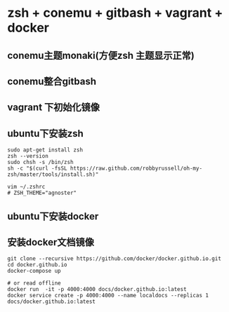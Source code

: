 # zsh + conemu + gitbash + vagrant + docker

## conemu主题monaki(方便zsh 主题显示正常)



## conemu整合gitbash

## vagrant 下初始化镜像

## ubuntu下安装zsh

```shell
sudo apt-get install zsh
zsh --version
sudo chsh -s /bin/zsh
sh -c "$(curl -fsSL https://raw.github.com/robbyrussell/oh-my-zsh/master/tools/install.sh)"

vim ~/.zshrc
# ZSH_THEME="agnoster"
```

## ubuntu下安装docker

## 安装docker文档镜像

```shell
git clone --recursive https://github.com/docker/docker.github.io.git
cd docker.github.io
docker-compose up

# or read offline
docker run  -it -p 4000:4000 docs/docker.github.io:latest
docker service create -p 4000:4000 --name localdocs --replicas 1 docs/docker.github.io:latest
```

